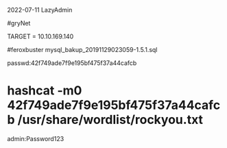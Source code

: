 2022-07-11
LazyAdmin

#gryNet

TARGET = 10.10.169.140

#feroxbuster
mysql_bakup_20191129023059-1.5.1.sql

passwd:42f749ade7f9e195bf475f37a44cafcb

# hashcat -m0 42f749ade7f9e195bf475f37a44cafcb /usr/share/wordlist/rockyou.txt
admin:Password123